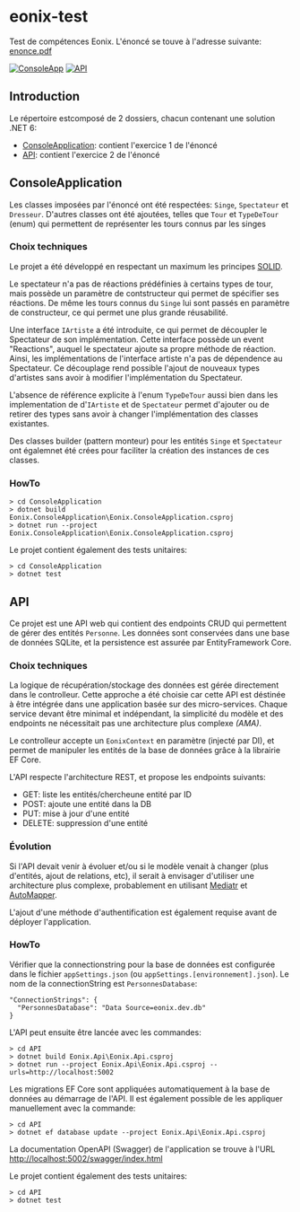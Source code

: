 # eonix-test

Test de compétences Eonix. L'énoncé se touve à l'adresse suivante: [enonce.pdf](https://raw.githubusercontent.com/louisaxel-ambroise/eonix-test/main/enonce.pdf)

[![ConsoleApp](https://github.com/louisaxel-ambroise/eonix-test/actions/workflows/consoleapplication-dotnet.yml/badge.svg)](https://github.com/louisaxel-ambroise/eonix-test/actions/workflows/consoleapplication-dotnet.yml)
[![API](https://github.com/louisaxel-ambroise/eonix-test/actions/workflows/api-dotnet.yml/badge.svg)](https://github.com/louisaxel-ambroise/eonix-test/actions/workflows/api-dotnet.yml)

## Introduction

Le répertoire estcomposé de 2 dossiers, chacun contenant une solution .NET 6:
  - [ConsoleApplication](https://github.com/louisaxel-ambroise/eonix-test/tree/main/ConsoleApplication): contient l'exercice 1 de l'énoncé
  - [API](https://github.com/louisaxel-ambroise/eonix-test/tree/main/API): contient l'exercice 2 de l'énoncé

## ConsoleApplication

Les classes imposées par l'énoncé ont été respectées: `Singe`, `Spectateur` et `Dresseur`.
D'autres classes ont été ajoutées, telles que `Tour` et `TypeDeTour` (enum) qui permettent de représenter les tours connus par les singes

### Choix techniques

Le projet a été développé en respectant un maximum les principes [SOLID](https://en.wikipedia.org/wiki/SOLID).

Le spectateur n'a pas de réactions prédéfinies à certains types de tour, mais possède un paramètre de contstructeur qui permet de spécifier ses réactions.
De même les tours connus du `Singe` lui sont passés en paramètre de constructeur, ce qui permet une plus grande réusabilité.

Une interface `IArtiste` a été introduite, ce qui permet de découpler le Spectateur de son implémentation. Cette interface possède un event "Reactions", auquel le spectateur ajoute sa propre méthode de réaction. Ainsi, les implémentations de l'interface artiste n'a pas de dépendence au Spectateur.
Ce découplage rend possible l'ajout de nouveaux types d'artistes sans avoir à modifier l'implémentation du Spectateur.

L'absence de référence explicite à l'enum `TypeDeTour` aussi bien dans les implementation de d'`IArtiste` et de `Spectateur`  permet d'ajouter ou de retirer des types sans avoir à changer l'implémentation des classes existantes.

Des classes builder (pattern monteur) pour les entités `Singe` et `Spectateur` ont égalemnet été crées pour faciliter la création des instances de ces classes.

### HowTo

```
> cd ConsoleApplication
> dotnet build Eonix.ConsoleApplication\Eonix.ConsoleApplication.csproj
> dotnet run --project Eonix.ConsoleApplication\Eonix.ConsoleApplication.csproj
```


Le projet contient également des tests unitaires:

```
> cd ConsoleApplication
> dotnet test
```

## API

Ce projet est une API web qui contient des endpoints CRUD qui permettent de gérer des entités `Personne`.
Les données sont conservées dans une base de données SQLite, et la persistence est assurée par EntityFramework Core.

### Choix techniques

La logique de récupération/stockage des données est gérée directement dans le controlleur.
Cette approche a été choisie car cette API est déstinée à être intégrée dans une application basée sur des micro-services. Chaque service devant être minimal et indépendant, la simplicité du modèle et des endpoints ne nécessitait pas une architecture plus complexe *(AMA)*.

Le controlleur accepte un `EonixContext` en paramètre (injecté par DI), et permet de manipuler les entités de la base de données grâce à la librairie EF Core.

L'API respecte l'architecture REST, et propose les endpoints suivants:
- GET: liste les entités/chercheune entité par ID
- POST: ajoute une entité dans la DB
- PUT: mise à jour d'une entité
- DELETE: suppression d'une entité

### Évolution

Si l'API devait venir à évoluer et/ou si le modèle venait à changer (plus d'entités, ajout de relations, etc), il serait à envisager d'utiliser une architecture plus complexe, probablement en utilisant [Mediatr](https://github.com/jbogard/MediatR) et [AutoMapper](https://github.com/AutoMapper/AutoMapper).

L'ajout d'une méthode d'authentification est également requise avant de déployer l'application.

### HowTo

Vérifier que la connectionstring pour la base de données est configurée dans le fichier `appSettings.json` (ou `appSettings.[environnement].json`). Le nom de la connectionString est `PersonnesDatabase`:
```
"ConnectionStrings": {
  "PersonnesDatabase": "Data Source=eonix.dev.db"
}
```

L'API peut ensuite être lancée avec les commandes:

```
> cd API
> dotnet build Eonix.Api\Eonix.Api.csproj
> dotnet run --project Eonix.Api\Eonix.Api.csproj --urls=http://localhost:5002
```

Les migrations EF Core sont appliquées automatiquement à la base de données au démarrage de l'API. Il est également possible de les appliquer manuellement avec la commande:

```
> cd API
> dotnet ef database update --project Eonix.Api\Eonix.Api.csproj
```


La documentation OpenAPI (Swagger) de l'application se trouve à l'URL [http://localhost:5002/swagger/index.html](http://localhost:5002/swagger/index.html)

Le projet contient également des tests unitaires:
```
> cd API
> dotnet test
```

